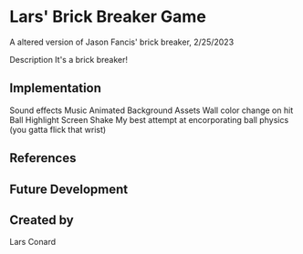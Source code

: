 # Lars' Brick Breaker Game

A altered version of Jason Fancis' brick breaker, 2/25/2023

Description
It's a brick breaker!

## Implementation
Sound effects
Music
Animated Background
Assets
Wall color change on hit
Ball Highlight
Screen Shake
My best attempt at encorporating ball physics (you gatta flick that wrist)

## References


## Future Development


## Created by
Lars Conard
